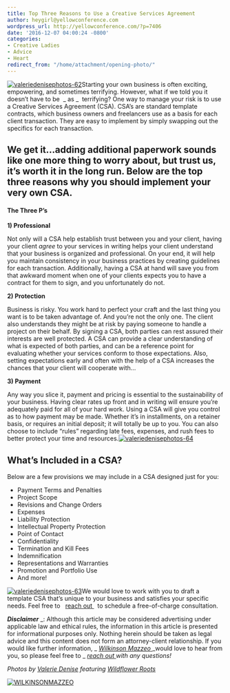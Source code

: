 ```yaml
---
title: Top Three Reasons to Use a Creative Services Agreement
author: heygirl@yellowconference.com
wordpress_url: http://yellowconference.com/?p=7406
date: '2016-12-07 04:00:24 -0800'
categories:
- Creative Ladies
- Advice
- Heart
redirect_from: "/home/attachment/opening-photo/"
---
```


[![valeriedenisephotos-62](https://s3.amazonaws.com/yellow-files/blog/2016/12/ValerieDenisePhotos-62.jpg)](https://s3.amazonaws.com/yellow-files/blog/2016/12/ValerieDenisePhotos-62.jpg)Starting your own business is often exciting, empowering, and sometimes terrifying. However, what if we told you it doesn’t have to be  _ as _  terrifying? One way to manage your risk is to use a Creative Services Agreement (CSA). CSA’s are standard template contracts, which business owners and freelancers use as a basis for each client transaction. They are easy to implement by simply swapping out the specifics for each transaction.

## **We get it…adding additional paperwork sounds like one more thing to worry about, but trust us, it’s worth it in the long run. Below are the top three reasons why you should implement your very own CSA.**

#### **The Three P’s**

**1) Professional**

Not only will a CSA help establish trust between you and your client, having your client _agree_ to your services in writing helps your client understand that your business is organized and professional. On your end, it will help you maintain consistency in your business practices by creating guidelines for each transaction. Additionally, having a CSA at hand will save you from that awkward moment when one of your clients expects you to have a contract for them to sign, and you unfortunately do not.

**2) Protection**

Business is risky. You work hard to perfect your craft and the last thing you want is to be taken advantage of. And you’re not the only one. The client also understands they might be at risk by paying someone to handle a project on their behalf. By signing a CSA, both parties can rest assured their interests are well protected. A CSA can provide a clear understanding of what is expected of both parties, and can be a reference point for evaluating whether your services conform to those expectations. Also, setting expectations early and often with the help of a CSA increases the chances that your client will cooperate with…

**3) Payment**

Any way you slice it, payment and pricing is essential to the sustainability of your business. Having clear rates up front and in writing will ensure you’re adequately paid for all of your hard work. Using a CSA will give you control as to how payment may be made. Whether it’s in installments, on a retainer basis, or requires an initial deposit; it will totally be up to you. You can also choose to include “rules” regarding late fees, expenses, and rush fees to better protect your time and resources.[![valeriedenisephotos-64](https://s3.amazonaws.com/yellow-files/blog/2016/12/ValerieDenisePhotos-64.jpg)](https://s3.amazonaws.com/yellow-files/blog/2016/12/ValerieDenisePhotos-64.jpg)

## **What’s Included in a CSA?**

Below are a few provisions we may include in a CSA designed just for you:

*   Payment Terms and Penalties
*   Project Scope
*   Revisions and Change Orders
*   Expenses
*   Liability Protection
*   Intellectual Property Protection
*   Point of Contact
*   Confidentiality
*   Termination and Kill Fees
*   Indemnification
*   Representations and Warranties
*   Promotion and Portfolio Use
*   And more!

[![valeriedenisephotos-63](https://s3.amazonaws.com/yellow-files/blog/2016/12/ValerieDenisePhotos-63.jpg)](https://s3.amazonaws.com/yellow-files/blog/2016/12/ValerieDenisePhotos-63.jpg)We would love to work with you to draft a template CSA that’s unique to your business and satisfies your specific needs. Feel free to   [ reach out ](https://mail.google.com/mail/u/0/?view=cm&fs=1&to=holler@wilkinsonmazzeo.com&tf=1)   to schedule a free-of-charge consultation.

**_Disclaimer_** _: Although this article may be considered advertising under applicable law and ethical rules, the information in this article is presented for informational purposes only. Nothing herein should be taken as legal advice and this content does not form an attorney-client relationship. If you would like further information, _ [_Wilkinson Mazzeo_ ](http://www.wilkinsonmazzeo.com/)_would love to hear from you, so please feel free to _ [_reach out_ ](https://mail.google.com/mail/u/0/?view=cm&fs=1&to=holler@wilkinsonmazzeo.com&tf=1)_with any questions!_

_Photos by [Valerie Denise](http://www.valeriedenisephotos.com/) featuring [Wildflower Roots](http://wildflower-roots.myshopify.com/)_

[![WILKINSONMAZZEO](https://s3.amazonaws.com/yellow-files/blog/2016/02/WILKINSONMAZZEO.jpg)](https://wilkinsonmazzeo.com/)
